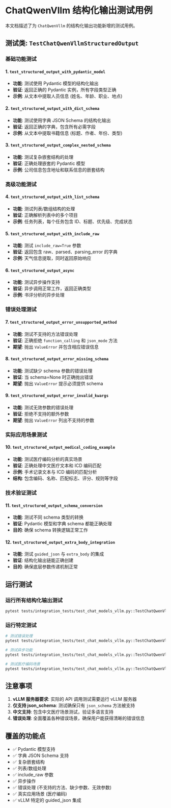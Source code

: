 # ChatQwenVllm 结构化输出测试用例

本文档描述了为 `ChatQwenVllm` 的结构化输出功能新增的测试用例。

## 测试类: `TestChatQwenVllmStructuredOutput`

### 基础功能测试

#### 1. `test_structured_output_with_pydantic_model`
- **功能**: 测试使用 Pydantic 模型的结构化输出
- **验证**: 返回正确的 Pydantic 实例，所有字段类型正确
- **示例**: 从文本中提取人员信息 (姓名、年龄、职业、地点)

#### 2. `test_structured_output_with_dict_schema`
- **功能**: 测试使用字典 JSON Schema 的结构化输出
- **验证**: 返回正确的字典，包含所有必需字段
- **示例**: 从文本中提取书籍信息 (标题、作者、年份、类型)

#### 3. `test_structured_output_complex_nested_schema`
- **功能**: 测试复杂嵌套结构的处理
- **验证**: 正确处理嵌套的 Pydantic 模型
- **示例**: 公司信息包含地址和联系信息的嵌套结构

### 高级功能测试

#### 4. `test_structured_output_with_list_schema`
- **功能**: 测试列表/数组结构的处理
- **验证**: 正确解析列表中的多个项目
- **示例**: 任务列表，每个任务包含 ID、标题、优先级、完成状态

#### 5. `test_structured_output_with_include_raw`
- **功能**: 测试 `include_raw=True` 参数
- **验证**: 返回包含 raw、parsed、parsing_error 的字典
- **示例**: 天气信息提取，同时返回原始响应

#### 6. `test_structured_output_async`
- **功能**: 测试异步操作支持
- **验证**: 异步调用正常工作，返回正确类型
- **示例**: 书评分析的异步处理

### 错误处理测试

#### 7. `test_structured_output_error_unsupported_method`
- **功能**: 测试不支持的方法错误处理
- **验证**: 正确拒绝 `function_calling` 和 `json_mode` 方法
- **期望**: 抛出 `ValueError` 并包含相应错误信息

#### 8. `test_structured_output_error_missing_schema`
- **功能**: 测试缺少 schema 参数的错误处理
- **验证**: 当 schema=None 时正确抛出错误
- **期望**: 抛出 `ValueError` 提示必须提供 schema

#### 9. `test_structured_output_error_invalid_kwargs`
- **功能**: 测试无效参数的错误处理
- **验证**: 拒绝不支持的额外参数
- **期望**: 抛出 `ValueError` 列出不支持的参数

### 实际应用场景测试

#### 10. `test_structured_output_medical_coding_example`
- **功能**: 测试医疗编码分析的真实场景
- **验证**: 正确处理中文医疗文本和 ICD 编码匹配
- **示例**: 手术记录文本与 ICD 编码的匹配分析
- **结构**: 包含编码、名称、匹配标志、评分、规则等字段

### 技术验证测试

#### 11. `test_structured_output_schema_conversion`
- **功能**: 测试不同 schema 类型的转换
- **验证**: Pydantic 模型和字典 schema 都能正确处理
- **目的**: 确保 schema 转换逻辑正常工作

#### 12. `test_structured_output_extra_body_integration`
- **功能**: 测试 `guided_json` 与 `extra_body` 的集成
- **验证**: 结构化输出链能正确创建
- **目的**: 确保底层参数传递机制正常

## 运行测试

### 运行所有结构化输出测试
```bash
pytest tests/integration_tests/test_chat_models_vllm.py::TestChatQwenVllmStructuredOutput -v
```

### 运行特定测试
```bash
# 测试错误处理
pytest tests/integration_tests/test_chat_models_vllm.py::TestChatQwenVllmStructuredOutput::test_structured_output_error_unsupported_method -v

# 测试异步功能
pytest tests/integration_tests/test_chat_models_vllm.py::TestChatQwenVllmStructuredOutput::test_structured_output_async -v

# 测试医疗编码场景
pytest tests/integration_tests/test_chat_models_vllm.py::TestChatQwenVllmStructuredOutput::test_structured_output_medical_coding_example -v
```

## 注意事项

1. **vLLM 服务器要求**: 实际的 API 调用测试需要运行 vLLM 服务器
2. **仅支持 json_schema**: 测试确保只有 `json_schema` 方法被支持
3. **中文支持**: 包含中文医疗场景测试，验证多语言支持
4. **错误处理**: 全面覆盖各种错误场景，确保用户能获得清晰的错误信息

## 覆盖的功能点

- ✅ Pydantic 模型支持
- ✅ 字典 JSON Schema 支持
- ✅ 复杂嵌套结构
- ✅ 列表/数组处理
- ✅ include_raw 参数
- ✅ 异步操作
- ✅ 错误处理 (不支持的方法、缺少参数、无效参数)
- ✅ 真实应用场景 (医疗编码)
- ✅ vLLM 特定的 guided_json 集成
